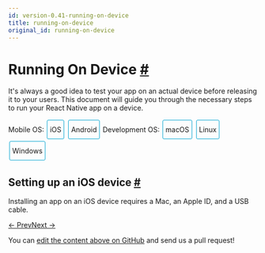 ```yaml
---
id: version-0.41-running-on-device
title: running-on-device
original_id: running-on-device
---
```

<a id="content"></a><h1><a class="anchor" name="running-on-device"></a>Running On Device <a class="hash-link" href="docs/running-on-device.html#running-on-device">#</a></h1><div><p>It's always a good idea to test your app on an actual device before releasing it to your users. This document will guide you through the necessary steps to run your React Native app on a device.</p><span><div class="toggler">
  <style>
    .toggler a {
      display: inline-block;
      padding: 10px 5px;
      margin: 2px;
      border: 1px solid #05A5D1;
      border-radius: 3px;
      text-decoration: none !important;
    }
    .display-os-mac .toggler .button-mac,
    .display-os-linux .toggler .button-linux,
    .display-os-windows .toggler .button-windows,
    .display-platform-ios .toggler .button-ios,
    .display-platform-android .toggler .button-android {
      background-color: #05A5D1;
      color: white;
    }
    block { display: none; }
    .display-platform-ios.display-os-mac .ios.mac,
    .display-platform-ios.display-os-linux .ios.linux,
    .display-platform-ios.display-os-windows .ios.windows,
    .display-platform-android.display-os-mac .android.mac,
    .display-platform-android.display-os-linux .android.linux,
    .display-platform-android.display-os-windows .android.windows {
      display: block;
    }
  </style>
  <span>Mobile OS:</span>
  <a href="javascript:void(0);" class="button-ios" onclick="display('platform', 'ios')">iOS</a>
  <a href="javascript:void(0);" class="button-android" onclick="display('platform', 'android')">Android</a>
  <span>Development OS:</span>
  <a href="javascript:void(0);" class="button-mac" onclick="display('os', 'mac')">macOS</a>
  <a href="javascript:void(0);" class="button-linux" onclick="display('os', 'linux')">Linux</a>
  <a href="javascript:void(0);" class="button-windows" onclick="display('os', 'windows')">Windows</a>
</div>

</span><span><block class="mac linux windows ios">

</block></span><h2><a class="anchor" name="setting-up-an-ios-device"></a>Setting up an iOS device <a class="hash-link" href="docs/running-on-device.html#setting-up-an-ios-device">#</a></h2><p>Installing an app on an iOS device requires a Mac, an Apple ID, and a USB cable.</p><span><block class="mac ios">

</block></span><p>Connect your device to your Mac via USB, then open Xcode. In the project navigator, choose your device from the Product &gt; Destination toolbar menu. Xcode will then register your device for development.</p><blockquote><p>If you run into any issues, please take a look at Apple's <a href="https://developer.apple.com/library/content/documentation/IDEs/Conceptual/AppDistributionGuide/LaunchingYourApponDevices/LaunchingYourApponDevices.html#//apple_ref/doc/uid/TP40012582-CH27-SW4" target="_blank">Launching Your App on a Device docs</a>.</p></blockquote><p>Finally, select your phone as the build target and press <strong>Build and run</strong>.</p><span><block class="mac windows linux android">

</block></span><h2><a class="anchor" name="setting-up-an-android-device"></a>Setting up an Android device <a class="hash-link" href="docs/running-on-device.html#setting-up-an-android-device">#</a></h2><p>Running an Android app on a device requires a Mac or PC and a USB cable.</p><h3><a class="anchor" name="1-enable-debugging-over-usb"></a>1. Enable Debugging over USB <a class="hash-link" href="docs/running-on-device.html#1-enable-debugging-over-usb">#</a></h3><p>Most Android devices can only install and run apps downloaded from Google Play, by default. You will need to enable USB Debugging on your device in order to install your app during development.</p><p>To enable USB debugging on your device, you will first need to enable the "Developer options" menu by going to <strong>Settings</strong> → <strong>About phone</strong> and then tapping the <code>Build number</code> row at the bottom seven times. You can then go back to <strong>Settings</strong> → <strong>Developer options</strong> to enable "USB debugging".</p><h3><a class="anchor" name="2-plug-in-your-device-via-usb"></a>2. Plug in your device via USB <a class="hash-link" href="docs/running-on-device.html#2-plug-in-your-device-via-usb">#</a></h3><p>Let's now set up an Android device to run our React Native projects. Go ahead and plug in your device via USB to your development machine.</p><span><block class="linux android">

</block></span><p>Next, check the manufacturer code by using <code>lsusb</code> (on mac, you must first <a href="https://github.com/jlhonora/lsusb" target="_blank">install lsusb</a>). <code>lsusb</code> should output something like this:</p><div class="prism language-javascript">$ lsusb
Bus <span class="token number">002</span> Device <span class="token number">002</span><span class="token punctuation">:</span> ID <span class="token number">8087</span><span class="token punctuation">:</span><span class="token number">0024</span> Intel Corp<span class="token punctuation">.</span> Integrated Rate Matching Hub
Bus <span class="token number">002</span> Device <span class="token number">001</span><span class="token punctuation">:</span> ID 1d6b<span class="token punctuation">:</span><span class="token number">0002</span> Linux Foundation <span class="token number">2.0</span> root hub
Bus <span class="token number">001</span> Device <span class="token number">003</span><span class="token punctuation">:</span> ID 22b8<span class="token punctuation">:</span><span class="token number">2e76</span> Motorola PCS
Bus <span class="token number">001</span> Device <span class="token number">002</span><span class="token punctuation">:</span> ID <span class="token number">8087</span><span class="token punctuation">:</span><span class="token number">0024</span> Intel Corp<span class="token punctuation">.</span> Integrated Rate Matching Hub
Bus <span class="token number">001</span> Device <span class="token number">001</span><span class="token punctuation">:</span> ID 1d6b<span class="token punctuation">:</span><span class="token number">0002</span> Linux Foundation <span class="token number">2.0</span> root hub
Bus <span class="token number">004</span> Device <span class="token number">001</span><span class="token punctuation">:</span> ID 1d6b<span class="token punctuation">:</span><span class="token number">0003</span> Linux Foundation <span class="token number">3.0</span> root hub
Bus <span class="token number">003</span> Device <span class="token number">001</span><span class="token punctuation">:</span> ID 1d6b<span class="token punctuation">:</span><span class="token number">0002</span> Linux Foundation <span class="token number">2.0</span> root hub</div><p>These lines represent the USB devices currently connected to your machine.</p><p>You want the line that represents your phone. If you're in doubt, try unplugging your phone and running the command again:</p><div class="prism language-javascript">$ lsusb
Bus <span class="token number">002</span> Device <span class="token number">002</span><span class="token punctuation">:</span> ID <span class="token number">8087</span><span class="token punctuation">:</span><span class="token number">0024</span> Intel Corp<span class="token punctuation">.</span> Integrated Rate Matching Hub
Bus <span class="token number">002</span> Device <span class="token number">001</span><span class="token punctuation">:</span> ID 1d6b<span class="token punctuation">:</span><span class="token number">0002</span> Linux Foundation <span class="token number">2.0</span> root hub
Bus <span class="token number">001</span> Device <span class="token number">002</span><span class="token punctuation">:</span> ID <span class="token number">8087</span><span class="token punctuation">:</span><span class="token number">0024</span> Intel Corp<span class="token punctuation">.</span> Integrated Rate Matching Hub
Bus <span class="token number">001</span> Device <span class="token number">001</span><span class="token punctuation">:</span> ID 1d6b<span class="token punctuation">:</span><span class="token number">0002</span> Linux Foundation <span class="token number">2.0</span> root hub
Bus <span class="token number">004</span> Device <span class="token number">001</span><span class="token punctuation">:</span> ID 1d6b<span class="token punctuation">:</span><span class="token number">0003</span> Linux Foundation <span class="token number">3.0</span> root hub
Bus <span class="token number">003</span> Device <span class="token number">001</span><span class="token punctuation">:</span> ID 1d6b<span class="token punctuation">:</span><span class="token number">0002</span> Linux Foundation <span class="token number">2.0</span> root hub</div><p>You'll see that after removing the phone, the line which has the phone model ("Motorola PCS" in this case) disappeared from the list. This is the line that we care about.</p><p><code>Bus 001 Device 003: ID 22b8:2e76 Motorola PCS</code></p><p>From the above line, you want to grab the first four digits from the device ID:</p><p><code>22b8:2e76</code></p><p>In this case, it's <code>22b8</code>. That's the identifier for Motorola.</p><p>You'll need to input this into your udev rules in order to get up and running:</p><div class="prism language-javascript">echo SUBSYSTEM<span class="token operator">==</span><span class="token string">"usb"</span><span class="token punctuation">,</span> ATTR<span class="token punctuation">{</span>idVendor<span class="token punctuation">}</span><span class="token operator">==</span><span class="token string">"22b8"</span><span class="token punctuation">,</span> MODE<span class="token operator">=</span><span class="token string">"0666"</span><span class="token punctuation">,</span> GROUP<span class="token operator">=</span><span class="token string">"plugdev"</span> <span class="token operator">|</span> sudo tee <span class="token operator">/</span>etc<span class="token operator">/</span>udev<span class="token operator">/</span>rules<span class="token punctuation">.</span>d<span class="token operator">/</span><span class="token number">51</span><span class="token operator">-</span>android<span class="token operator">-</span>usb<span class="token punctuation">.</span>rules</div><p>Make sure that you replace <code>22b8</code> with the identifier you get in the above command.</p><span><block class="mac windows linux android">

</block></span><p>Now check that your device is properly connecting to ADB, the Android Debug Bridge, by running <code>adb devices</code>.</p><div class="prism language-javascript">$ adb devices
List of devices attached
emulator<span class="token number">-5554</span> offline   # Google emulator
14ed2fcc device         # Physical device</div><p>Seeing <code>device</code> in the right column means the device is connected. You must have <strong>only one device connected</strong> at a time.</p><h3><a class="anchor" name="3-run-your-app"></a>3. Run your app <a class="hash-link" href="docs/running-on-device.html#3-run-your-app">#</a></h3><p>Type the following in your command prompt to install and launch your app on the device:</p><div class="prism language-javascript">$ react<span class="token operator">-</span>native run<span class="token operator">-</span>android</div><blockquote><p>If you get a "bridge configuration isn't available" error, see <a href="#using-adb-reverse" target="">Using adb reverse</a>.</p><p>Hint</p><p>You can also use the <code>React Native CLI</code> to generate and run a <code>Release</code> build (e.g. <code>react-native run-android --configuration Release</code>).</p></blockquote><span><block class="mac windows linux android ios">

</block></span><h2><a class="anchor" name="connecting-to-the-development-server"></a>Connecting to the development server <a class="hash-link" href="docs/running-on-device.html#connecting-to-the-development-server">#</a></h2><span><block class="mac ios">

</block></span><p>You can also iterate quickly on a device using the development server. You only have to be on the same Wi-Fi network as your computer. Shake the device to open the <a href="/react-native/docs/debugging.html#accessing-the-in-app-developer-menu" target="">Developer menu</a>.</p><span><block class="mac windows linux android">

</block></span><p>You can also iterate quickly on a device by connecting to the development server running on your development machine. There are several ways of accomplishing this, depending on whether you have access to a USB cable or a Wi-Fi network.</p><h3><a class="anchor" name="method-1-using-adb-reverse-recommended"></a>Method 1: Using adb reverse (recommended) <a class="hash-link" href="docs/running-on-device.html#method-1-using-adb-reverse-recommended">#</a></h3><span><block class="mac windows linux android">

</block></span><p>You can use this method if your device is running Android 5.0 (Lollipop), it has USB debugging enabled, and it is connected via USB to your development machine.</p><span><block class="mac windows linux android">

</block></span><p>Run the following in a command prompt:</p><div class="prism language-javascript">$ adb reverse tcp<span class="token punctuation">:</span><span class="token number">8081</span> tcp<span class="token punctuation">:</span><span class="token number">8081</span></div><p>You can now use <code>Reload JS</code> from the React Native in-app Developer menu without any additional configuration.</p><h3><a class="anchor" name="method-2-connect-via-wi-fi"></a>Method 2: Connect via Wi-Fi <a class="hash-link" href="docs/running-on-device.html#method-2-connect-via-wi-fi">#</a></h3><p>You can also connect to the development server over Wi-Fi. You'll first need to install the app on your device using a USB cable, but once that has been done you can debug wirelessly by following these instructions. You'll need your development machine's current IP address before proceeding.</p><span><block class="mac android">

</block></span><p>You can find the IP address in <strong>System Preferences</strong> → <strong>Network</strong>.</p><span><block class="windows android">

</block></span><p>Open the command prompt and type <code>ipconfig</code> to find your machine's IP address (<a href="http://windows.microsoft.com/en-us/windows/using-command-line-tools-networking-information" target="_blank">more info</a>).</p><span><block class="linux android">

</block></span><p>Open a terminal and type <code>/sbin/ifconfig</code> to find your machine's IP address.</p><span><block class="mac windows linux android">

</block></span><ol><li>Make sure your laptop and your phone are on the <strong>same</strong> Wi-Fi network.</li><li>Open your React Native app on your device.</li><li>You'll see a <a href="/react-native/docs/debugging.html#in-app-errors-and-warnings" target="">red screen with an error</a>. This is OK. The following steps will fix that.</li><li>Open the in-app <a href="/react-native/docs/debugging.html#accessing-the-in-app-developer-menu" target="">Developer menu</a>.</li><li>Go to <strong>Dev Settings</strong> → <strong>Debug server host for device</strong>.</li><li>Type in your machine's IP address and the port of the local dev server (e.g. 10.0.1.1:8081).</li><li>Go back to the <strong>Developer menu</strong> and select <strong>Reload JS</strong>.</li></ol><span><block class="mac ios">

</block></span><h2><a class="anchor" name="building-your-app-for-production"></a>Building your app for production <a class="hash-link" href="docs/running-on-device.html#building-your-app-for-production">#</a></h2><p>You have built a great app using React Native, and you are now itching to release it in the App Store. The process is the same as any other native iOS app, with some additional considerations to take into account.</p><p>Building an app for distribution in the App Store requires using the <code>Release</code> scheme in Xcode. To do this, go to <strong>Product</strong> → <strong>Scheme</strong> → <strong>Edit Scheme (cmd + &lt;)</strong>, make sure you're in the <strong>Run</strong> tab from the side, and set the Build Configuration dropdown to <code>Release</code>.</p><p>Apps built for <code>Release</code> will automatically disable the in-app Developer menu, which will prevent your users from inadvertently accessing the menu in production. It will also load the JavaScript locally, so you can put the app on a device and test whilst not connected to the computer.</p><blockquote><p>Hint</p><p>You can also use the <code>React Native CLI</code> to perform this operation using the option <code>--configuration</code> with the value <code>Release</code> (e.g. <code>react-native run-ios --configuration Release</code>).</p></blockquote><p>Once built for release, you'll be able to distribute the app to beta testers and submit the app to the App Store.</p><h3><a class="anchor" name="app-transport-security"></a>App Transport Security <a class="hash-link" href="docs/running-on-device.html#app-transport-security">#</a></h3><p>App Transport Security is a security feature, added in iOS 9, that rejects all HTTP requests that are not sent over HTTPS. This can result in HTTP traffic being blocked, including the developer React Native server.</p><p>ATS is disabled by default in projects generated using the React Native CLI in order to make development easier. You should re-enable ATS prior to building your app for production by removing the <code>NSAllowsArbitraryLoads</code> entry from your <code>Info.plist</code> file in the <code>ios/</code> folder.</p><p>To learn more about how to configure ATS on your own Xcode projects, see <a href="http://ste.vn/2015/06/10/configuring-app-transport-security-ios-9-osx-10-11/" target="_blank">this post on ATS</a>.</p><span><script>
// Convert <div>...<span><block /></span>...</div>
// Into <div>...<block />...</div>
var blocks = document.getElementsByTagName('block');
for (var i = 0; i < blocks.length; ++i) {
  var block = blocks[i];
  var span = blocks[i].parentNode;
  var container = span.parentNode;
  container.insertBefore(block, span);
  container.removeChild(span);
}
// Convert <div>...<block />content<block />...</div>
// Into <div>...<block>content</block><block />...</div>
blocks = document.getElementsByTagName('block');
for (var i = 0; i < blocks.length; ++i) {
  var block = blocks[i];
  while (block.nextSibling && block.nextSibling.tagName !== 'BLOCK') {
    block.appendChild(block.nextSibling);
  }
}
function display(type, value) {
  var container = document.getElementsByTagName('block')[0].parentNode;
  container.className = 'display-' + type + '-' + value + ' ' +
    container.className.replace(RegExp('display-' + type + '-[a-z]+ ?'), '');
}

// If we are coming to the page with a hash in it (i.e. from a search, for example), try to get
// us as close as possible to the correct platform and dev os using the hashtag and block walk up.
var foundHash = false;
if (window.location.hash !== '' && window.location.hash !== 'content') { // content is default
  var hashLinks = document.querySelectorAll('a.hash-link');
  for (var i = 0; i < hashLinks.length && !foundHash; ++i) {
    if (hashLinks[i].hash === window.location.hash) {
      var parent = hashLinks[i].parentElement;
      while (parent) {
        if (parent.tagName === 'BLOCK') {
          var devOS = null;
          var targetPlatform = null;
          // Could be more than one target os and dev platform, but just choose some sort of order
          // of priority here.

          // Dev OS
          if (parent.className.indexOf('mac') > -1) {
            devOS = 'mac';
          } else if (parent.className.indexOf('linux') > -1) {
            devOS = 'linux';
          } else if (parent.className.indexOf('windows') > -1) {
            devOS = 'windows';
          } else {
            break; // assume we don't have anything.
          }

          // Target Platform
          if (parent.className.indexOf('ios') > -1) {
            targetPlatform = 'ios';
          } else if (parent.className.indexOf('android') > -1) {
            targetPlatform = 'android';
          } else {
            break; // assume we don't have anything.
          }
          // We would have broken out if both targetPlatform and devOS hadn't been filled.
          display('os', devOS);
          display('platform', targetPlatform);      
          foundHash = true;
          break;
        }
        parent = parent.parentElement;
      }
    }
  }
}
// Do the default if there is no matching hash
if (!foundHash) {
  var isMac = navigator.platform === 'MacIntel';
  var isWindows = navigator.platform === 'Win32';
  display('os', isMac ? 'mac' : (isWindows ? 'windows' : 'linux'));
  display('platform', isMac ? 'ios' : 'android');
}
</script>
</span></div><div class="docs-prevnext"><a class="docs-prev" href="docs/testing.html#content">← Prev</a><a class="docs-next" href="docs/javascript-environment.html#content">Next →</a></div><p class="edit-page-block">You can <a target="_blank" href="https://github.com/facebook/react-native/blob/master/docs/RunningOnDevice.md">edit the content above on GitHub</a> and send us a pull request!</p>